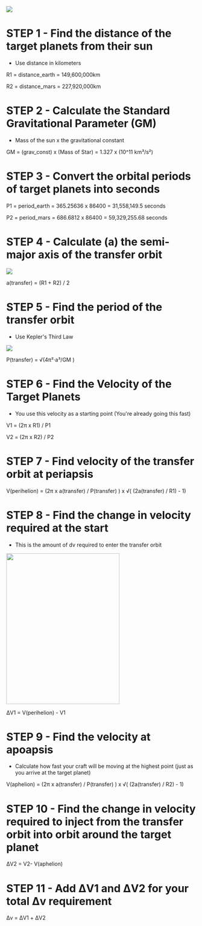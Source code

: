 <img src="https://www.jpl.nasa.gov/edu/images/activities/launch_window.gif">

# STEP 1 - Find the distance of the target planets from their sun
 - Use distance in kilometers

R1 = distance_earth = 149,600,000km

R2 = distance_mars = 227,920,000km

# STEP 2 - Calculate the Standard Gravitational Parameter (GM)
 - Mass of the sun x the gravitational constant
 
GM = (grav_const) x (Mass of Star) = 1.327 x (10^11 km³/s²)

# STEP 3 - Convert the orbital periods of target planets into seconds

P1 = period_earth = 365.25636 x 86400 = 31,558,149.5 seconds

P2 = period_mars = 686.6812 x 86400 = 59,329,255.68 seconds

# STEP 4 - Calculate (a) the semi-major axis of the transfer orbit
<img src="https://cdn.instructables.com/F6J/AX0G/IJM04GNT/F6JAX0GIJM04GNT.LARGE.jpg?auto=webp&frame=1&width=724&fit=bounds">

a(transfer) = (R1 + R2) / 2

# STEP 5 - Find the period of the transfer orbit
 - Use Kepler's Third Law
 
<img src="https://cdn.instructables.com/FS4/5CCU/IJLZX244/FS45CCUIJLZX244.LARGE.gif?auto=webp&frame=1&fit=bounds">

P(transfer) = √(4π²·a³/GM )

# STEP 6 - Find the Velocity of the Target Planets
 - You use this velocity as a starting point (You're already going this fast)
 
V1 = (2π x R1) / P1

V2 = (2π x R2) / P2

# STEP 7 - Find velocity of the transfer orbit at periapsis

V(perihelion) = (2π x a(transfer) / P(transfer) ) x √( (2a(transfer) / R1) - 1)

# STEP 8 - Find the change in velocity required at the start
 - This is the amount of dv required to enter the transfer orbit
 
<img src="https://ai-solutions.com/_freeflyeruniversityguide/hohmanndiagram.png" width="300" height="400">
 
ΔV1 = V(perihelion) - V1 

# STEP 9 - Find the velocity at apoapsis
 - Calculate how fast your craft will be moving at the highest point (just as  you arrive at the target planet)
 
V(aphelion) = (2π x a(transfer) / P(transfer) ) x √( (2a(transfer) / R2) - 1)

# STEP 10 - Find the change in velocity required to inject from the transfer orbit into orbit around the target planet

ΔV2 = V2- V(aphelion)

# STEP 11 - Add ΔV1 and ΔV2 for your total Δv requirement

Δv = ΔV1 + ΔV2

